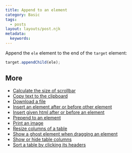 ```yaml
---
title: Append to an element
category: Basic
tags:
  - posts
layout: layouts/post.njk
metadata:
  keywords:
---
```


Append the `ele` element to the end of the `target` element:

```js
target.appendChild(ele);
```

## More

* [Calculate the size of scrollbar](/calculate-the-size-of-scrollbar)
* [Copy text to the clipboard](/copy-text-to-the-clipboard)
* [Download a file](/download-a-file)
* [Insert an element after or before other element](/insert-an-element-after-or-before-other-element)
* [Insert given html after or before an element](/insert-given-html-after-or-before-an-element)
* [Prepend to an element](/prepend-to-an-element)
* [Print an image](/print-an-image)
* [Resize columns of a table](/resize-columns-of-a-table)
* [Show a ghost element when dragging an element](/show-a-ghost-element-when-dragging-an-element)
* [Show or hide table columns](/show-or-hide-table-columns)
* [Sort a table by clicking its headers](/sort-a-table-by-clicking-its-headers)